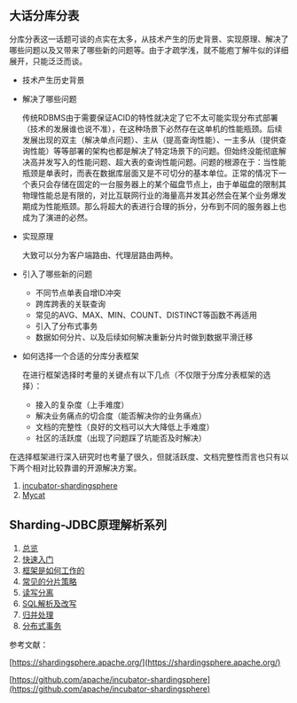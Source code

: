 ## 大话分库分表

分库分表这一话题可谈的点实在太多，从技术产生的历史背景、实现原理、解决了哪些问题以及又带来了哪些新的问题等。由于才疏学浅，就不能庖丁解牛似的详细展开，只能泛泛而谈。

- 技术产生历史背景

- 解决了哪些问题

  传统RDBMS由于需要保证ACID的特性就决定了它不太可能实现分布式部署（技术的发展谁也说不准），在这种场景下必然存在这单机的性能瓶颈。后续发展出现的双主（解决单点问题）、主从（提高查询性能）、一主多从（提供查询性能）等等部署的架构也都是解决了特定场景下的问题。但始终没能彻底解决高并发写入的性能问题、超大表的查询性能问题。问题的根源在于：当性能瓶颈是单表时，而表在数据库层面又是不可切分的基本单位。正常的情况下一个表只会存储在固定的一台服务器上的某个磁盘节点上，由于单磁盘的限制其物理性能总是有限的，对比互联网行业的海量高并发其必然会在某个业务爆发期成为性能瓶颈。那么将超大的表进行合理的拆分，分布到不同的服务器上也成为了演进的必然。

- 实现原理

  大致可以分为客户端路由、代理层路由两种。

- 引入了哪些新的问题

  - 不同节点单表自增ID冲突
  - 跨库跨表的关联查询
  - 常见的AVG、MAX、MIN、COUNT、DISTINCT等函数不再适用
  - 引入了分布式事务
  - 数据如何分片、以及后续如何解决重新分片时做到数据平滑迁移

- 如何选择一个合适的分库分表框架

  在进行框架选择时考量的关键点有以下几点（不仅限于分库分表框架的选择）：

  - 接入的复杂度（上手难度）
  - 解决业务痛点的切合度（能否解决你的业务痛点）
  - 文档的完整性（良好的文档可以大大降低上手难度）
  - 社区的活跃度（出现了问题踩了坑能否及时解决）

在选择框架进行深入研究时也考量了很久，但就活跃度、文档完整性而言也只有以下两个相对比较靠谱的开源解决方案。

1. [incubator-shardingsphere](https://github.com/apache/incubator-shardingsphere)
2. [Mycat](https://github.com/MyCATApache/Mycat-Server)

## Sharding-JDBC原理解析系列

1. [总览](./overview.md)
2. [快速入门](./quickstart.md)
3. [框架是如何工作的](./how.md)
4. [常见的分片策略](./strategy.md)
5. [读写分离](./read_write_splitting.md)
7. [SQL解析及改写](./read_write_splitting.md)
9. [归并处理]()
10. [分布式事务](./distributed_trasaction.md)

参考文献：

[https://shardingsphere.apache.org/](https://shardingsphere.apache.org/)

[https://github.com/apache/incubator-shardingsphere](https://github.com/apache/incubator-shardingsphere)